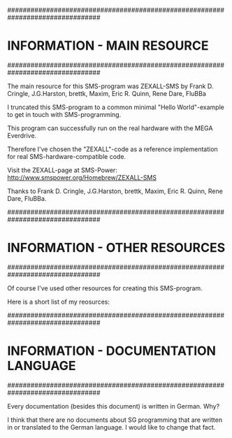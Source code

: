 ################################################################################
# INFORMATION - MAIN RESOURCE                                                  #
################################################################################

The main resource for this SMS-program was ZEXALL-SMS by Frank D. Cringle, 
J.G.Harston, brettk, Maxim, Eric R. Quinn, Rene Dare, FluBBa

I truncated this SMS-program to a common minimal "Hello World"-example to get in 
touch with SMS-programming.

This program can successfully run on the real hardware with the MEGA Everdrive.

Therefore I've chosen the "ZEXALL"-code as a reference implementation for real 
SMS-hardware-compatible code.

Visit the ZEXALL-page at SMS-Power: http://www.smspower.org/Homebrew/ZEXALL-SMS

Thanks to Frank D. Cringle, J.G.Harston, brettk, Maxim, Eric R. Quinn, 
Rene Dare, FluBBa.

################################################################################
# INFORMATION - OTHER RESOURCES                                                #
################################################################################

Of course I've used other resources for creating this SMS-program.

Here is a short list of my reosurces:

################################################################################
# INFORMATION - DOCUMENTATION LANGUAGE                                         #
################################################################################

Every documentation (besides this document) is written in German. Why?

I think that there are no documents about SG programming that are written in or
translated to the German language. I would like to change that fact.
